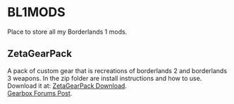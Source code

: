 # BL1MODS
Place to store all my Borderlands 1 mods.

## ZetaGearPack
A pack of custom gear that is recreations of borderlands 2 and borderlands 3 weapons. In the zip folder are install instructions and how to use.
Download it at:
[ZetaGearPack Download](https://github.com/ZetaDaemon/BL1MODS/raw/711528a1b57f8500ef70da27667b9a4617bbd8ac/ZetaGearPack/ZetaGearPack.zip). <br>
[Gearbox Forums Post](https://forums.gearboxsoftware.com/t/zetas-custom-gear-pack/4559966).
